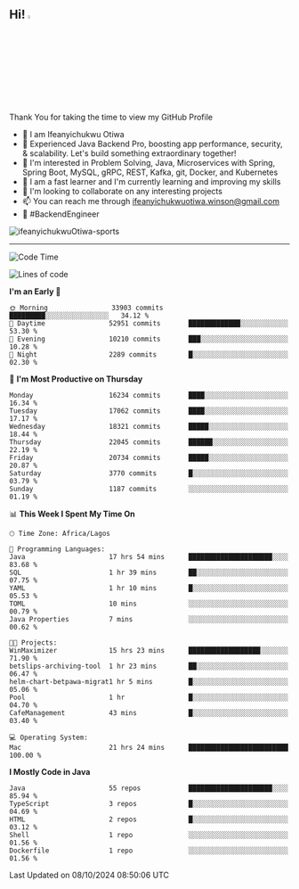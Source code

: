 <!-- BLOG-POST-LIST:START --><!-- BLOG-POST-LIST:END -->

## Hi! <img src="https://media.giphy.com/media/hvRJCLFzcasrR4ia7z/giphy.gif" width="4%"> 

Thank You for taking the time to view my GitHub Profile

- 👋 I am Ifeanyichukwu Otiwa
- 🚀 Experienced Java Backend Pro, boosting app performance, security, & scalability. Let's build something extraordinary together!
- 👀 I'm interested in Problem Solving, Java, Microservices with Spring, Spring Boot, MySQL, gRPC, REST, Kafka, git, Docker, and Kubernetes
- 🌱 I am a fast learner and I'm currently learning and improving my skills
- 💞️ I'm looking to collaborate on any interesting projects
- 📫 You can reach me through ifeanyichukwuotiwa.winson@gmail.com
- 🚀 #BackendEngineer

<p align="left" marginTop="10px"> <img src="https://komarev.com/ghpvc/?username=ifeanyichukwuOtiwa-sports&label=Profile%20views&color=0e75b6&style=for-the-badge" alt="ifeanyichukwuOtiwa-sports" /> </p>

***

<!--START_SECTION:waka-->
![Code Time](http://img.shields.io/badge/Code%20Time-2%2C964%20hrs%2055%20mins-blue)

![Lines of code](https://img.shields.io/badge/From%20Hello%20World%20I%27ve%20Written-24.2%20million%20lines%20of%20code-blue)

**I'm an Early 🐤** 

```text
🌞 Morning                33903 commits       █████████░░░░░░░░░░░░░░░░   34.12 % 
🌆 Daytime                52951 commits       █████████████░░░░░░░░░░░░   53.30 % 
🌃 Evening                10210 commits       ███░░░░░░░░░░░░░░░░░░░░░░   10.28 % 
🌙 Night                  2289 commits        █░░░░░░░░░░░░░░░░░░░░░░░░   02.30 % 
```
📅 **I'm Most Productive on Thursday** 

```text
Monday                   16234 commits       ████░░░░░░░░░░░░░░░░░░░░░   16.34 % 
Tuesday                  17062 commits       ████░░░░░░░░░░░░░░░░░░░░░   17.17 % 
Wednesday                18321 commits       █████░░░░░░░░░░░░░░░░░░░░   18.44 % 
Thursday                 22045 commits       ██████░░░░░░░░░░░░░░░░░░░   22.19 % 
Friday                   20734 commits       █████░░░░░░░░░░░░░░░░░░░░   20.87 % 
Saturday                 3770 commits        █░░░░░░░░░░░░░░░░░░░░░░░░   03.79 % 
Sunday                   1187 commits        ░░░░░░░░░░░░░░░░░░░░░░░░░   01.19 % 
```


📊 **This Week I Spent My Time On** 

```text
🕑︎ Time Zone: Africa/Lagos

💬 Programming Languages: 
Java                     17 hrs 54 mins      █████████████████████░░░░   83.68 % 
SQL                      1 hr 39 mins        ██░░░░░░░░░░░░░░░░░░░░░░░   07.75 % 
YAML                     1 hr 10 mins        █░░░░░░░░░░░░░░░░░░░░░░░░   05.53 % 
TOML                     10 mins             ░░░░░░░░░░░░░░░░░░░░░░░░░   00.79 % 
Java Properties          7 mins              ░░░░░░░░░░░░░░░░░░░░░░░░░   00.62 % 

🐱‍💻 Projects: 
WinMaximizer             15 hrs 23 mins      ██████████████████░░░░░░░   71.90 % 
betslips-archiving-tool  1 hr 23 mins        ██░░░░░░░░░░░░░░░░░░░░░░░   06.47 % 
helm-chart-betpawa-migrat1 hr 5 mins         █░░░░░░░░░░░░░░░░░░░░░░░░   05.06 % 
Pool                     1 hr                █░░░░░░░░░░░░░░░░░░░░░░░░   04.70 % 
CafeManagement           43 mins             █░░░░░░░░░░░░░░░░░░░░░░░░   03.40 % 

💻 Operating System: 
Mac                      21 hrs 24 mins      █████████████████████████   100.00 % 
```

**I Mostly Code in Java** 

```text
Java                     55 repos            █████████████████████░░░░   85.94 % 
TypeScript               3 repos             █░░░░░░░░░░░░░░░░░░░░░░░░   04.69 % 
HTML                     2 repos             █░░░░░░░░░░░░░░░░░░░░░░░░   03.12 % 
Shell                    1 repo              ░░░░░░░░░░░░░░░░░░░░░░░░░   01.56 % 
Dockerfile               1 repo              ░░░░░░░░░░░░░░░░░░░░░░░░░   01.56 % 
```




 Last Updated on 08/10/2024 08:50:06 UTC
<!--END_SECTION:waka-->

<!--
<p align="center">
![trophy](https://github-profile-trophy.vercel.app/?username=ifeanyichukwuOtiwa-sports&theme=onedark) (https://github.com/ryo-ma/github-profile-trophy)
</p>
-->

<!---
ifeanyi-otiwa/ifeanyi-otiwa is a ✨ special ✨ repository because its `README.md` (this file) appears on your GitHub profile.
You can click the Preview link to take a look at your changes.
--->
